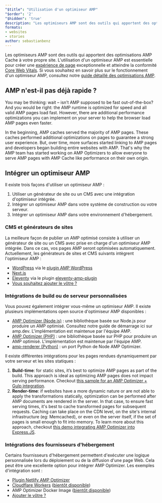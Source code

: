 ```yaml
---
"$title": "Utilisation d'un optimiseur AMP"
"$order": '2'
"$hidden": 'true'
description: "Les optimiseurs AMP sont des outils qui apportent des optimisations AMP Cache à votre propre site. L'utilisation d'un optimiseur AMP est essentielle pour créer une expérience de page exceptionnelle et atteindre la conformité Core Web Vitals. Ce guide explique comment utiliser au mieux un optimiseur AMP pour optimiser vos pages AMP."
formats:
- websites
- stories
author: sebastianbenz
---
```


Les optimiseurs AMP sont des outils qui apportent des optimisations AMP Cache à votre propre site. L'utilisation d'un optimiseur AMP est essentielle pour créer une [expérience de page](https://developers.google.com/search/docs/guides/page-experience) exceptionnelle et atteindre la conformité [Core Web Vitals](https://web.dev/vitals/). Si vous souhaitez en savoir plus sur le fonctionnement d'un optimiseur AMP, consultez notre [guide détaillé des optimisations AMP](explainer.md).

## AMP n'est-il pas déjà rapide ?

You may be thinking: wait – isn’t AMP supposed to be fast out-of-the-box? And you would be right: the AMP runtime is optimized for speed and all valid AMP pages load fast. However, there are additional performance optimizations you can implement on your server to help the browser load AMP pages even faster.

In the beginning, AMP caches served the majority of AMP pages. These caches performed additional optimizations on pages to guarantee a strong user experience. But, over time, more surfaces started linking to AMP pages and developers began building entire websites with AMP. That's why the AMP team has started working on AMP Optimizers to allow everyone to serve AMP pages with AMP Cache like performance on their own origin.

## Intégrer un optimiseur AMP

Il existe trois façons d'utiliser un optimiseur AMP :

1. Utiliser un générateur de site ou un CMS avec une intégration d'optimiseur intégrée.
2. Intégrer un optimiseur AMP dans votre système de construction ou votre serveur.
3. Intégrer un optimiseur AMP dans votre environnement d'hébergement.

### CMS et générateurs de sites

La meilleure façon de publier un AMP optimisé consiste à utiliser un générateur de site ou un CMS avec prise en charge d'un optimiseur AMP intégrée. Dans ce cas, vos pages AMP seront optimisées automatiquement. Actuellement, les générateurs de sites et CMS suivants intègrent l'optimiseur AMP :

- [WordPress](https://wordpress.org/) via le [plugin AMP WordPress](https://wordpress.org/plugins/amp/)
- [Next.js](https://nextjs.org/docs/api-reference/next/amp)
- [Eleventy](https://www.11ty.dev/) via le plugin [eleventy-amp-plugin](https://blog.amp.dev/2020/07/28/introducing-the-eleventy-amp-plugin/)
- [Vous souhaitez ajouter le vôtre ?](https://github.com/ampproject/amp.dev/issues/new?assignees=&labels=Category%3A+Content%2C+Status%3A+Pending+Triage&template=content.md&title=)

### Intégrations de build ou de serveur personnalisées

Vous pouvez également intégrer vous-même un optimiseur AMP. Il existe plusieurs implémentations open source d'optimiseur AMP disponibles :

- [AMP Optimizer (Node.js)](node-amp-optimizer.md) : une bibliothèque basée sur Node.js pour produire un AMP optimisé. Consultez notre guide de démarrage ici sur amp.dev. L'implémentation est maintenue par l'équipe AMP.
- [AMP Optimizer (PHP)](https://github.com/ampproject/amp-wp/tree/develop/lib/optimizer) : une bibliothèque basée sur PHP pour produire un AMP optimisé. L'implémentation est maintenue par l'équipe AMP.
- [amp-renderer (Python)](https://github.com/chasefinch/amp-renderer) : un port Python de Node AMP Optimizer.

Il existe différentes intégrations pour les pages rendues dynamiquement par votre serveur et les sites statiques :

1. **Build-time**: for static sites, it’s best to optimize AMP pages as part of the build. This approach is ideal as optimizing AMP pages does not impact serving performance. Checkout [this sample for an AMP Optimizer + Gulp integration](https://github.com/ampproject/amp-toolbox/tree/main/packages/optimizer/demo/gulp).
2. **Render-time**: if websites have a more dynamic nature or are not able to apply the transformations statically, optimization can be performed after AMP documents are rendered in the server. In that case, to ensure fast serving times, it's best to cache transformed pages for subsequent requests. Caching can take place on the CDN level, on the site's internal infrastructure (eg: Memcached), or even on the server itself, if the set of pages is small enough to fit into memory. To learn more about this approach, checkout [this demo integrating AMP Optimizer into Express.JS](https://github.com/ampproject/amp-toolbox/tree/main/packages/optimizer/demo/express).

### Intégrations des fournisseurs d'hébergement

Certains fournisseurs d'hébergement permettent d'exécuter une logique personnalisée lors du déploiement ou de la diffusion d'une page Web. Cela peut être une excellente option pour intégrer AMP Optimizer. Les exemples d'intégration sont :

- [Plugin Netlify AMP Optimizer](https://github.com/martinbean/netlify-plugin-amp-server-side-rendering#amp-server-side-rendering-netlify-plugin)
- [Cloudflare Workers](https://workers.cloudflare.com/) ([bientôt disponible](https://github.com/ampproject/amp-toolbox/issues/878))
- AMP Optimizer Docker Image ([bientôt disponible](https://github.com/ampproject/amp-toolbox/issues/879))
- [Ajouter le vôtre ?](https://github.com/ampproject/amp.dev/issues/new?assignees=&labels=Category%3A+Content%2C+Status%3A+Pending+Triage&template=content.md&title=)
